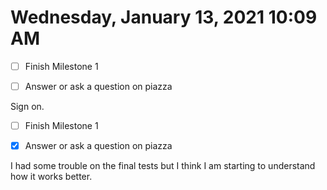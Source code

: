 # Wednesday, January 13, 2021 10:09 AM

- [ ] Finish Milestone 1

- [ ] Answer or ask a question on piazza

Sign on.


- [ ] Finish Milestone 1

- [X] Answer or ask a question on piazza

I had some trouble on the final tests but I think I am starting to understand how it works better.